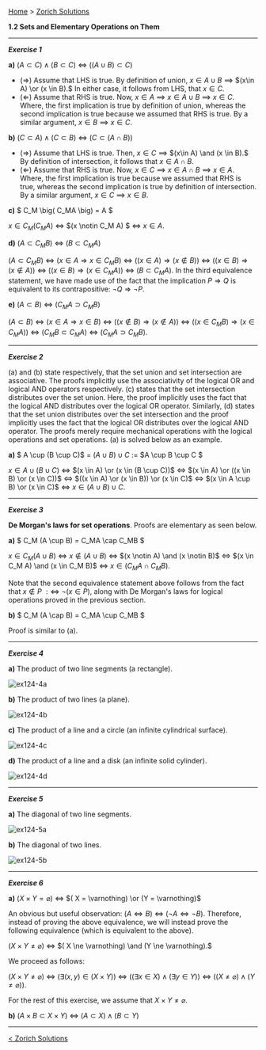 [Home](/index.html)  >  [Zorich Solutions](/vaz-ma/vaz-ma-solutions.html)




**1.2	Sets and Elementary Operations on Them**



---

***Exercise 1***

**a)**	$(A \subset C ) \wedge (B \subset C)$ $\iff$ $\Big( (A \cup B ) \subset C \Big)$

* $(\Rightarrow)$ Assume that LHS is true. By definition of union, $x \in A \cup B$ $\implies$ $(x\in A) \or (x \in B).$ In either case, it follows from LHS, that $x \in C.$ 
* $(\Leftarrow)$ Assume that RHS is true. Now, $x \in A$ $\implies$ $x\in A \cup B$ $\implies$ $x \in C.$ Where, the first implication is true by definition of union, whereas the second implication is true because we assumed that RHS is true. By a similar argument, $x \in B$ $\implies$ $x \in C.$



**b)**    $(C \subset A ) \wedge (C \subset B)$ $\iff$ $\big( C \subset (A \cap B ) \big)$

* $(\Rightarrow)$ Assume that LHS is true. Then, $x \in C$ $\implies$ $(x\in A) \and (x \in B).$ By definition of intersection, it follows that $x \in A \cap B.$ 
* $(\Leftarrow)$ Assume that RHS is true. Now, $x \in C$ $\implies$ $x\in A \cap B$ $\implies$ $x \in A.$ Where, the first implication is true because we assumed that RHS is true, whereas the second implication is true by definition of intersection. By a similar argument, $x \in C$ $\implies$ $x \in B.$



**c)**    $ C_M \big( C_MA \big) = A $

$x \in C_M(C_M A)$ $\iff$ $(x \notin C_M A) $ $\iff$ $x \in A.$ 



**d)**    $(A \subset C_MB )$ $\iff$ $(B \subset C_MA )$

$\big( A \subset C_MB \big)$ $\iff$ $(x \in A \Rightarrow x \in C_MB )$ $\iff$ $\big( (x \in A) \Rightarrow (x \notin B) \big)$ $\iff$ $\big( (x \in B) \Rightarrow (x \notin A) \big)$ $\iff$ $\big( (x \in B) \Rightarrow (x \in C_MA)  \big)$  $\iff$ $\big( B \subset C_MA  \big).$ In the third equivalence statement, we have made use of the fact that the implication $P \Rightarrow Q$ is equivalent to its contrapositive: $\neg Q \Rightarrow \neg P.$



**e)**    $(A \subset B )$ $\iff$ $(C_MA \supset C_MB )$

$\big( A \subset B \big)$ $\iff$ $\big( x \in A \Rightarrow x \in B \big)$ $\iff$ $\big(  (x \notin B) \Rightarrow (x \notin A) \big)$ $\iff$ $\big( (x \in C_MB) \Rightarrow (x \in C_MA) \big)$ $\iff$ $\big( C_MB \subset C_MA  \big)$ $\iff$ $\big( C_MA \supset C_MB  \big).$




---

***Exercise 2***

(a) and (b) state respectively, that the set union and set intersection are associative. The proofs implicitly use the associativity of the logical OR and logical AND operators respectively. (c) states that the set intersection distributes over the set union. Here, the proof implicitly uses the fact that the logical AND distributes over the logical OR operator. Similarly, (d) states that the set union distributes over the set intersection and the proof implicitly uses the fact that the logical OR distributes over the logical AND operator. The proofs merely require mechanical operations with the logical operations and set operations. (a) is solved below as an example.

**a)**	$ A \cup (B \cup C)$ $=$ $(A \cup B ) \cup C$ $:=$ $A \cup B \cup C $

$x \in A \cup (B \cup C)$ $\Leftrightarrow$ $(x \in A) \or (x \in (B \cup C))$ $\Leftrightarrow$ $(x \in A) \or ((x \in B) \or (x \in C))$ $\Leftrightarrow$ $((x \in A) \or (x \in B)) \or (x \in C)$ $\Leftrightarrow$ $(x \in A \cup B) \or (x \in C)$ $\Leftrightarrow$ $x \in (A \cup B) \cup C.$




---

***Exercise 3***

**De Morgan's laws for set operations**. Proofs are elementary as seen below.

**a)**	$ C_M (A \cup B) = C_MA \cap C_MB $

$x \in C_M (A \cup B)$ $\Leftrightarrow$ $x \notin (A \cup B)$ $\Leftrightarrow$ $(x \notin A) \and (x \notin B)$ $\Leftrightarrow$ $(x \in C_M A) \and (x \in C_M B)$ $\Leftrightarrow$ $x \in (C_M A \cap C_M B).$

Note that the second equivalence statement above follows from the fact that $x \notin P$ $:\Leftrightarrow$ $\neg(x \in P),$ along with De Morgan's laws for logical operations proved in the previous section.

**b)**	$ C_M (A \cap B) = C_MA \cup C_MB $

Proof is similar to (a).



---


***Exercise 4***

**a)**   The product of two line segments (a rectangle).

![ex124-4a](./images/ex124-4a.png)



**b)**   The product of two lines (a plane).

![ex124-4b](./images/ex124-4b.png)



**c)**   The product of a line and a circle (an infinite cylindrical surface).

![ex124-4c](./images/ex124-4c.png)



**d)**   The product of a line and a disk (an infinite solid cylinder).

![ex124-4d](./images/ex124-4d.png)




---

***Exercise 5***

**a)**   The diagonal of two line segments.

![ex124-5a](./images/ex124-5a.png)



**b)**   The diagonal of two lines.

![ex124-5b](./images/ex124-5b.png)




---

***Exercise 6***

**a)**    $( X \times Y = \varnothing )$ $\Leftrightarrow$ $( X = \varnothing) \or (Y = \varnothing)$

An obvious but useful observation: $(A \Leftrightarrow B)$ $\iff$ $(\neg A \Leftrightarrow \neg B).$ Therefore, instead of proving the above equivalence, we will instead prove the following equivalence (which is equivalent to the above).

$( X \times Y \ne \varnothing )$ $\Leftrightarrow$ $( X \ne \varnothing) \and (Y \ne \varnothing).$

We proceed as follows:

$(X \times Y \ne \varnothing)$ $\Leftrightarrow$ $\big( \exists (x, y) \in (X \times Y) \big)$ $\Leftrightarrow$ $\big( (\exists x \in X ) \wedge (\exists y \in Y) \big)$ $\Leftrightarrow$ $\big( (X \neq \varnothing ) \wedge (Y \neq \varnothing) \big).$



For the rest of this exercise, we assume that $X \times Y \ne \varnothing.$



**b)**    $(A \times B \subset X \times Y)$ $\Leftrightarrow$ $(A \subset X) \wedge (B \subset Y)$





---



[< Zorich Solutions](/vaz-ma/vaz-ma-solutions.html)
